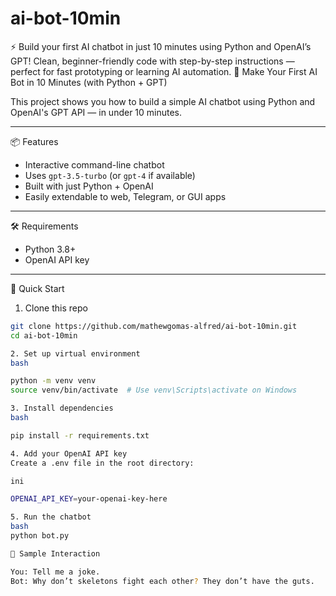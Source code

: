 # ai-bot-10min
⚡ Build your first AI chatbot in just 10 minutes using Python and OpenAI’s GPT! Clean, beginner-friendly code with step-by-step instructions — perfect for fast prototyping or learning AI automation.
 🤖 Make Your First AI Bot in 10 Minutes (with Python + GPT)

This project shows you how to build a simple AI chatbot using Python and OpenAI's GPT API — in under 10 minutes.

---

 📦 Features

- Interactive command-line chatbot
- Uses `gpt-3.5-turbo` (or `gpt-4` if available)
- Built with just Python + OpenAI
- Easily extendable to web, Telegram, or GUI apps

---

 🛠️ Requirements

- Python 3.8+
- OpenAI API key

---

 🚀 Quick Start

 1. Clone this repo

```bash
git clone https://github.com/mathewgomas-alfred/ai-bot-10min.git
cd ai-bot-10min

2. Set up virtual environment
bash

python -m venv venv
source venv/bin/activate  # Use venv\Scripts\activate on Windows

3. Install dependencies
bash

pip install -r requirements.txt

4. Add your OpenAI API key
Create a .env file in the root directory:

ini

OPENAI_API_KEY=your-openai-key-here

5. Run the chatbot
bash
python bot.py

🧠 Sample Interaction

You: Tell me a joke.
Bot: Why don’t skeletons fight each other? They don’t have the guts.

